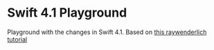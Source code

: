 # Swift 4.1 Playground
Playground with the changes in Swift 4.1. Based on [this raywenderlich tutorial](https://www.raywenderlich.com/187826/whats-new-in-swift-4-1)
